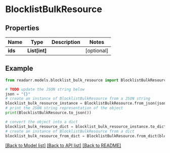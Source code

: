 # BlocklistBulkResource


## Properties

Name | Type | Description | Notes
------------ | ------------- | ------------- | -------------
**ids** | **List[int]** |  | [optional] 

## Example

```python
from readarr.models.blocklist_bulk_resource import BlocklistBulkResource

# TODO update the JSON string below
json = "{}"
# create an instance of BlocklistBulkResource from a JSON string
blocklist_bulk_resource_instance = BlocklistBulkResource.from_json(json)
# print the JSON string representation of the object
print(BlocklistBulkResource.to_json())

# convert the object into a dict
blocklist_bulk_resource_dict = blocklist_bulk_resource_instance.to_dict()
# create an instance of BlocklistBulkResource from a dict
blocklist_bulk_resource_from_dict = BlocklistBulkResource.from_dict(blocklist_bulk_resource_dict)
```
[[Back to Model list]](../README.md#documentation-for-models) [[Back to API list]](../README.md#documentation-for-api-endpoints) [[Back to README]](../README.md)


